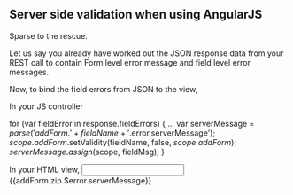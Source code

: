 ## Server side validation when using AngularJS
$parse to the rescue.

Let us say you already have worked out the JSON response data from your REST call to contain Form level error message and field level error messages.

Now, to bind the field errors from JSON to the view,

In your JS controller

for (var fieldError in response.fieldErrors) {
...
var serverMessage = $parse('addForm.' + fieldName + '.$error.serverMessage');
$scope.addForm.$setValidity(fieldName, false, $scope.addForm);
serverMessage.assign($scope, fieldMsg);
}

In your HTML view,
<input id="zip" class="form-control" type="text" name="zip" data-ng-model="addr.zip" required>
<span class="label label-danger" data-ng-if="addForm.zip.$error.serverMessage">{{addForm.zip.$error.serverMessage}}</span>

